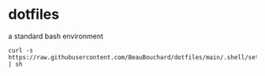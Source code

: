 # dotfiles

a standard bash environment


```
curl -s https://raw.githubusercontent.com/BeauBouchard/dotfiles/main/.shell/setup/install/bash.sh | sh 
```
